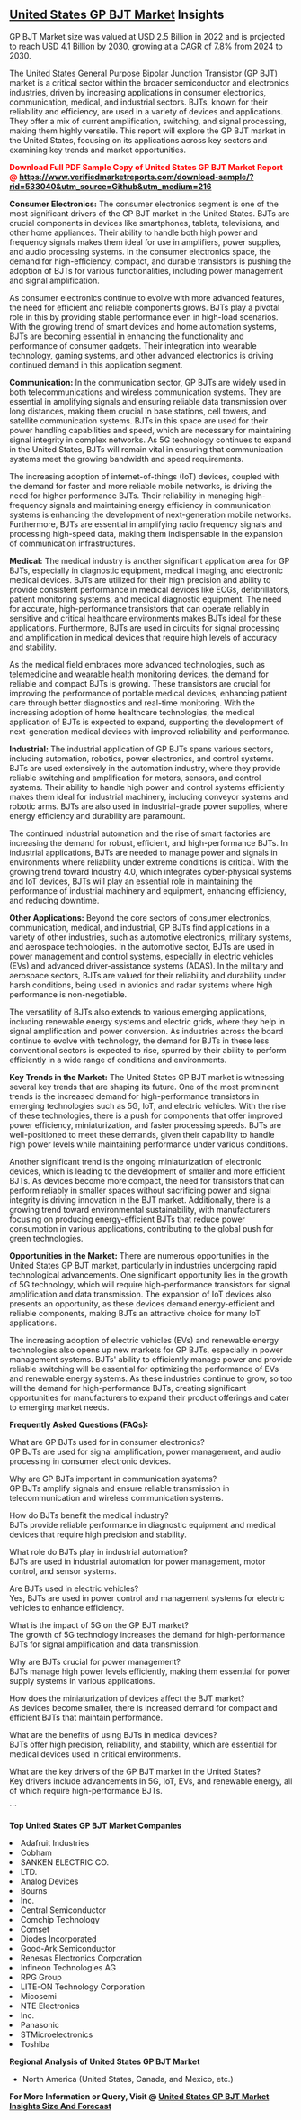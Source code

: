 <h2><a href="https://www.verifiedmarketreports.com/download-sample/?rid=533040&amp;utm_source=Github&amp;utm_medium=216" target="_blank">United States GP BJT Market</a> Insights</h2><p>GP BJT Market size was valued at USD 2.5 Billion in 2022 and is projected to reach USD 4.1 Billion by 2030, growing at a CAGR of 7.8% from 2024 to 2030.</p><p><p>The United States General Purpose Bipolar Junction Transistor (GP BJT) market is a critical sector within the broader semiconductor and electronics industries, driven by increasing applications in consumer electronics, communication, medical, and industrial sectors. BJTs, known for their reliability and efficiency, are used in a variety of devices and applications. They offer a mix of current amplification, switching, and signal processing, making them highly versatile. This report will explore the GP BJT market in the United States, focusing on its applications across key sectors and examining key trends and market opportunities. <strong><p><span class=""><span style="color: #ff0000;"><strong>Download Full PDF Sample Copy of United States GP BJT Market Report</strong> @ </span><a href="https://www.verifiedmarketreports.com/download-sample/?rid=533040&amp;utm_source=Github&amp;utm_medium=216" target="_blank">https://www.verifiedmarketreports.com/download-sample/?rid=533040&amp;utm_source=Github&amp;utm_medium=216</a></span></p></strong></p><p><strong>Consumer Electronics:</strong> The consumer electronics segment is one of the most significant drivers of the GP BJT market in the United States. BJTs are crucial components in devices like smartphones, tablets, televisions, and other home appliances. Their ability to handle both high power and frequency signals makes them ideal for use in amplifiers, power supplies, and audio processing systems. In the consumer electronics space, the demand for high-efficiency, compact, and durable transistors is pushing the adoption of BJTs for various functionalities, including power management and signal amplification.</p><p>As consumer electronics continue to evolve with more advanced features, the need for efficient and reliable components grows. BJTs play a pivotal role in this by providing stable performance even in high-load scenarios. With the growing trend of smart devices and home automation systems, BJTs are becoming essential in enhancing the functionality and performance of consumer gadgets. Their integration into wearable technology, gaming systems, and other advanced electronics is driving continued demand in this application segment.</p><p><strong>Communication:</strong> In the communication sector, GP BJTs are widely used in both telecommunications and wireless communication systems. They are essential in amplifying signals and ensuring reliable data transmission over long distances, making them crucial in base stations, cell towers, and satellite communication systems. BJTs in this space are used for their power handling capabilities and speed, which are necessary for maintaining signal integrity in complex networks. As 5G technology continues to expand in the United States, BJTs will remain vital in ensuring that communication systems meet the growing bandwidth and speed requirements.</p><p>The increasing adoption of internet-of-things (IoT) devices, coupled with the demand for faster and more reliable mobile networks, is driving the need for higher performance BJTs. Their reliability in managing high-frequency signals and maintaining energy efficiency in communication systems is enhancing the development of next-generation mobile networks. Furthermore, BJTs are essential in amplifying radio frequency signals and processing high-speed data, making them indispensable in the expansion of communication infrastructures.</p><p><strong>Medical:</strong> The medical industry is another significant application area for GP BJTs, especially in diagnostic equipment, medical imaging, and electronic medical devices. BJTs are utilized for their high precision and ability to provide consistent performance in medical devices like ECGs, defibrillators, patient monitoring systems, and medical diagnostic equipment. The need for accurate, high-performance transistors that can operate reliably in sensitive and critical healthcare environments makes BJTs ideal for these applications. Furthermore, BJTs are used in circuits for signal processing and amplification in medical devices that require high levels of accuracy and stability.</p><p>As the medical field embraces more advanced technologies, such as telemedicine and wearable health monitoring devices, the demand for reliable and compact BJTs is growing. These transistors are crucial for improving the performance of portable medical devices, enhancing patient care through better diagnostics and real-time monitoring. With the increasing adoption of home healthcare technologies, the medical application of BJTs is expected to expand, supporting the development of next-generation medical devices with improved reliability and performance.</p><p><strong>Industrial:</strong> The industrial application of GP BJTs spans various sectors, including automation, robotics, power electronics, and control systems. BJTs are used extensively in the automation industry, where they provide reliable switching and amplification for motors, sensors, and control systems. Their ability to handle high power and control systems efficiently makes them ideal for industrial machinery, including conveyor systems and robotic arms. BJTs are also used in industrial-grade power supplies, where energy efficiency and durability are paramount.</p><p>The continued industrial automation and the rise of smart factories are increasing the demand for robust, efficient, and high-performance BJTs. In industrial applications, BJTs are needed to manage power and signals in environments where reliability under extreme conditions is critical. With the growing trend toward Industry 4.0, which integrates cyber-physical systems and IoT devices, BJTs will play an essential role in maintaining the performance of industrial machinery and equipment, enhancing efficiency, and reducing downtime.</p><p><strong>Other Applications:</strong> Beyond the core sectors of consumer electronics, communication, medical, and industrial, GP BJTs find applications in a variety of other industries, such as automotive electronics, military systems, and aerospace technologies. In the automotive sector, BJTs are used in power management and control systems, especially in electric vehicles (EVs) and advanced driver-assistance systems (ADAS). In the military and aerospace sectors, BJTs are valued for their reliability and durability under harsh conditions, being used in avionics and radar systems where high performance is non-negotiable.</p><p>The versatility of BJTs also extends to various emerging applications, including renewable energy systems and electric grids, where they help in signal amplification and power conversion. As industries across the board continue to evolve with technology, the demand for BJTs in these less conventional sectors is expected to rise, spurred by their ability to perform efficiently in a wide range of conditions and environments.</p><p><strong>Key Trends in the Market:</strong> The United States GP BJT market is witnessing several key trends that are shaping its future. One of the most prominent trends is the increased demand for high-performance transistors in emerging technologies such as 5G, IoT, and electric vehicles. With the rise of these technologies, there is a push for components that offer improved power efficiency, miniaturization, and faster processing speeds. BJTs are well-positioned to meet these demands, given their capability to handle high power levels while maintaining performance under various conditions.</p><p>Another significant trend is the ongoing miniaturization of electronic devices, which is leading to the development of smaller and more efficient BJTs. As devices become more compact, the need for transistors that can perform reliably in smaller spaces without sacrificing power and signal integrity is driving innovation in the BJT market. Additionally, there is a growing trend toward environmental sustainability, with manufacturers focusing on producing energy-efficient BJTs that reduce power consumption in various applications, contributing to the global push for green technologies.</p><p><strong>Opportunities in the Market:</strong> There are numerous opportunities in the United States GP BJT market, particularly in industries undergoing rapid technological advancements. One significant opportunity lies in the growth of 5G technology, which will require high-performance transistors for signal amplification and data transmission. The expansion of IoT devices also presents an opportunity, as these devices demand energy-efficient and reliable components, making BJTs an attractive choice for many IoT applications.</p><p>The increasing adoption of electric vehicles (EVs) and renewable energy technologies also opens up new markets for GP BJTs, especially in power management systems. BJTs' ability to efficiently manage power and provide reliable switching will be essential for optimizing the performance of EVs and renewable energy systems. As these industries continue to grow, so too will the demand for high-performance BJTs, creating significant opportunities for manufacturers to expand their product offerings and cater to emerging market needs.</p><p><strong>Frequently Asked Questions (FAQs):</strong></p><p>What are GP BJTs used for in consumer electronics? <br> GP BJTs are used for signal amplification, power management, and audio processing in consumer electronic devices.</p><p>Why are GP BJTs important in communication systems? <br> GP BJTs amplify signals and ensure reliable transmission in telecommunication and wireless communication systems.</p><p>How do BJTs benefit the medical industry? <br> BJTs provide reliable performance in diagnostic equipment and medical devices that require high precision and stability.</p><p>What role do BJTs play in industrial automation? <br> BJTs are used in industrial automation for power management, motor control, and sensor systems.</p><p>Are BJTs used in electric vehicles? <br> Yes, BJTs are used in power control and management systems for electric vehicles to enhance efficiency.</p><p>What is the impact of 5G on the GP BJT market? <br> The growth of 5G technology increases the demand for high-performance BJTs for signal amplification and data transmission.</p><p>Why are BJTs crucial for power management? <br> BJTs manage high power levels efficiently, making them essential for power supply systems in various applications.</p><p>How does the miniaturization of devices affect the BJT market? <br> As devices become smaller, there is increased demand for compact and efficient BJTs that maintain performance.</p><p>What are the benefits of using BJTs in medical devices? <br> BJTs offer high precision, reliability, and stability, which are essential for medical devices used in critical environments.</p><p>What are the key drivers of the GP BJT market in the United States? <br> Key drivers include advancements in 5G, IoT, EVs, and renewable energy, all of which require high-performance BJTs.</p>```</p><p><strong>Top United States GP BJT Market Companies</strong></p><div data-test-id=""><p><li>Adafruit Industries</li><li> Cobham</li><li> SANKEN ELECTRIC CO.</li><li>LTD.</li><li> Analog Devices</li><li> Bourns</li><li> Inc.</li><li> Central Semiconductor</li><li> Comchip Technology</li><li> Comset</li><li> Diodes Incorporated</li><li> Good-Ark Semiconductor</li><li> Renesas Electronics Corporation</li><li> Infineon Technologies AG</li><li> RPG Group</li><li> LITE-ON Technology Corporation</li><li> Micosemi</li><li> NTE Electronics</li><li> Inc.</li><li> Panasonic</li><li> STMicroelectronics</li><li> Toshiba</li></p><div><strong>Regional Analysis of&nbsp;United States GP BJT Market</strong></div><ul><li dir="ltr"><p dir="ltr">North America&nbsp;(United States, Canada, and Mexico, etc.)</p></li></ul><p><strong>For More Information or Query, Visit @&nbsp;</strong><strong><a href="https://www.verifiedmarketreports.com/product/gp-bjt-market/?utm_source=Github&amp;utm_medium=216" target="_blank">United States GP BJT Market Insights Size And Forecast</a></strong></p></div>
